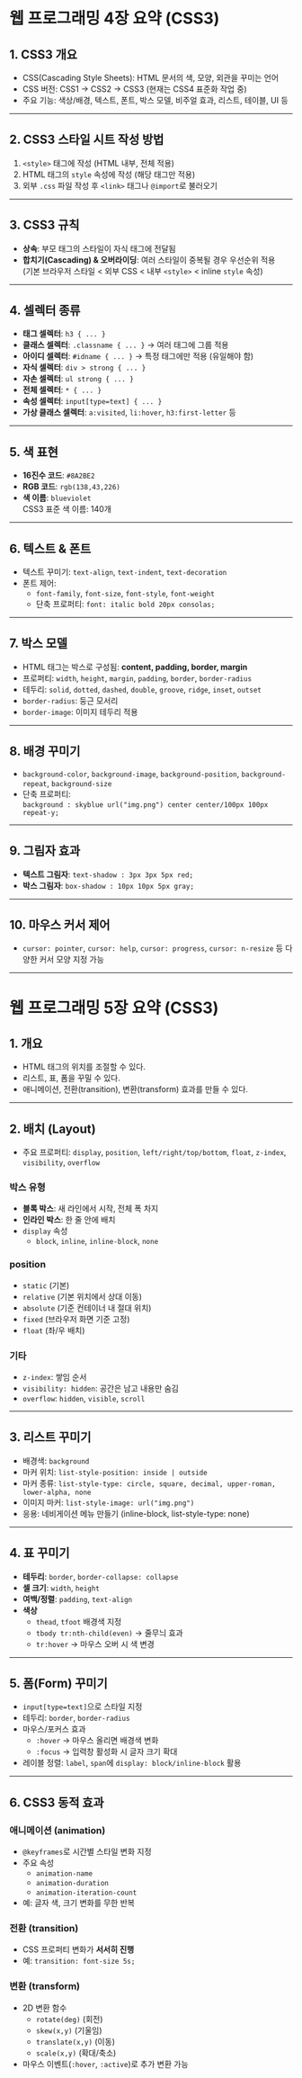 # 웹 프로그래밍 4장 요약 (CSS3)

## 1. CSS3 개요

* CSS(Cascading Style Sheets): HTML 문서의 색, 모양, 외관을 꾸미는 언어
* CSS 버전: CSS1 → CSS2 → CSS3 (현재는 CSS4 표준화 작업 중)
* 주요 기능: 색상/배경, 텍스트, 폰트, 박스 모델, 비주얼 효과, 리스트, 테이블, UI 등

---

## 2. CSS3 스타일 시트 작성 방법

1. `<style>` 태그에 작성 (HTML 내부, 전체 적용)
2. HTML 태그의 `style` 속성에 작성 (해당 태그만 적용)
3. 외부 `.css` 파일 작성 후 `<link>` 태그나 `@import`로 불러오기

---

## 3. CSS3 규칙

* **상속**: 부모 태그의 스타일이 자식 태그에 전달됨
* **합치기(Cascading) & 오버라이딩**: 여러 스타일이 중복될 경우 우선순위 적용  
  (기본 브라우저 스타일 < 외부 CSS < 내부 `<style>` < inline `style` 속성)

---

## 4. 셀렉터 종류

* **태그 셀렉터**: `h3 { ... }`
* **클래스 셀렉터**: `.classname { ... }` → 여러 태그에 그룹 적용
* **아이디 셀렉터**: `#idname { ... }` → 특정 태그에만 적용 (유일해야 함)
* **자식 셀렉터**: `div > strong { ... }`
* **자손 셀렉터**: `ul strong { ... }`
* **전체 셀렉터**: `* { ... }`
* **속성 셀렉터**: `input[type=text] { ... }`
* **가상 클래스 셀렉터**: `a:visited`, `li:hover`, `h3:first-letter` 등

---

## 5. 색 표현

* **16진수 코드**: `#8A2BE2`
* **RGB 코드**: `rgb(138,43,226)`
* **색 이름**: `blueviolet`  
  CSS3 표준 색 이름: 140개

---

## 6. 텍스트 & 폰트

* 텍스트 꾸미기: `text-align`, `text-indent`, `text-decoration`
* 폰트 제어:
  * `font-family`, `font-size`, `font-style`, `font-weight`
  * 단축 프로퍼티: `font: italic bold 20px consolas;`

---

## 7. 박스 모델

* HTML 태그는 박스로 구성됨: **content, padding, border, margin**
* 프로퍼티: `width`, `height`, `margin`, `padding`, `border`, `border-radius`
* 테두리: `solid`, `dotted`, `dashed`, `double`, `groove`, `ridge`, `inset`, `outset`
* `border-radius`: 둥근 모서리
* `border-image`: 이미지 테두리 적용

---

## 8. 배경 꾸미기

* `background-color`, `background-image`, `background-position`, `background-repeat`, `background-size`
* 단축 프로퍼티:  
  `background : skyblue url("img.png") center center/100px 100px repeat-y;`

---

## 9. 그림자 효과

* **텍스트 그림자**: `text-shadow : 3px 3px 5px red;`
* **박스 그림자**: `box-shadow : 10px 10px 5px gray;`

---

## 10. 마우스 커서 제어

* `cursor: pointer`, `cursor: help`, `cursor: progress`, `cursor: n-resize` 등 다양한 커서 모양 지정 가능

---

# 웹 프로그래밍 5장 요약 (CSS3)

## 1. 개요
* HTML 태그의 위치를 조절할 수 있다.
* 리스트, 표, 폼을 꾸밀 수 있다.
* 애니메이션, 전환(transition), 변환(transform) 효과를 만들 수 있다.

---

## 2. 배치 (Layout)

* 주요 프로퍼티: `display`, `position`, `left/right/top/bottom`, `float`, `z-index`, `visibility`, `overflow`

### 박스 유형
* **블록 박스**: 새 라인에서 시작, 전체 폭 차지
* **인라인 박스**: 한 줄 안에 배치
* `display` 속성
  * `block`, `inline`, `inline-block`, `none`

### position
* `static` (기본)
* `relative` (기본 위치에서 상대 이동)
* `absolute` (기준 컨테이너 내 절대 위치)
* `fixed` (브라우저 화면 기준 고정)
* `float` (좌/우 배치)

### 기타
* `z-index`: 쌓임 순서
* `visibility: hidden`: 공간은 남고 내용만 숨김
* `overflow`: `hidden`, `visible`, `scroll`

---

## 3. 리스트 꾸미기

* 배경색: `background`
* 마커 위치: `list-style-position: inside | outside`
* 마커 종류: `list-style-type: circle, square, decimal, upper-roman, lower-alpha, none`
* 이미지 마커: `list-style-image: url("img.png")`
* 응용: 네비게이션 메뉴 만들기 (inline-block, list-style-type: none)

---

## 4. 표 꾸미기

* **테두리**: `border`, `border-collapse: collapse`
* **셀 크기**: `width`, `height`
* **여백/정렬**: `padding`, `text-align`
* **색상**
  * `thead`, `tfoot` 배경색 지정
  * `tbody tr:nth-child(even)` → 줄무늬 효과
  * `tr:hover` → 마우스 오버 시 색 변경

---

## 5. 폼(Form) 꾸미기

* `input[type=text]`으로 스타일 지정
* 테두리: `border`, `border-radius`
* 마우스/포커스 효과
  * `:hover` → 마우스 올리면 배경색 변화
  * `:focus` → 입력창 활성화 시 글자 크기 확대
* 레이블 정렬: `label`, `span`에 `display: block/inline-block` 활용

---

## 6. CSS3 동적 효과

### 애니메이션 (animation)
* `@keyframes`로 시간별 스타일 변화 지정
* 주요 속성
  * `animation-name`
  * `animation-duration`
  * `animation-iteration-count`
* 예: 글자 색, 크기 변화를 무한 반복

### 전환 (transition)
* CSS 프로퍼티 변화가 **서서히 진행**
* 예: `transition: font-size 5s;`

### 변환 (transform)
* 2D 변환 함수
  * `rotate(deg)` (회전)
  * `skew(x,y)` (기울임)
  * `translate(x,y)` (이동)
  * `scale(x,y)` (확대/축소)
* 마우스 이벤트(`:hover`, `:active`)로 추가 변환 가능
